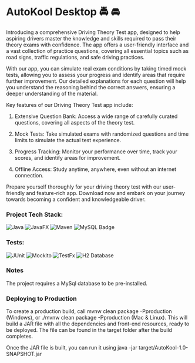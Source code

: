 # AutoKool Desktop :oncoming_police_car: :oncoming_automobile:

Introducing a comprehensive Driving Theory Test app, designed to help aspiring drivers master the knowledge and skills required to pass their theory exams with confidence. The app offers a user-friendly interface and a vast collection of practice questions, covering all essential topics such as road signs, traffic regulations, and safe driving practices.

With our app, you can simulate real exam conditions by taking timed mock tests, allowing you to assess your progress and identify areas that require further improvement. Our detailed explanations for each question will help you understand the reasoning behind the correct answers, ensuring a deeper understanding of the material.

Key features of our Driving Theory Test app include:

1. Extensive Question Bank: Access a wide range of carefully curated questions, covering all aspects of the theory test.

2. Mock Tests: Take simulated exams with randomized questions and time limits to simulate the actual test experience.

3. Progress Tracking: Monitor your performance over time, track your scores, and identify areas for improvement.

4. Offline Access: Study anytime, anywhere, even without an internet connection.

Prepare yourself thoroughly for your driving theory test with our user-friendly and feature-rich app. Download now and embark on your journey towards becoming a confident and knowledgeable driver.

### Project Tech Stack:
![Java](https://img.shields.io/badge/java-%23ED8B00.svg?style=for-the-badge&logo=openjdk&logoColor=white&style=plastic) ![JavaFX](https://img.shields.io/badge/JavaFX-2ea44f?logo=openjdk&logoColor=white+) ![Maven](https://img.shields.io/badge/Maven-red?logo=Apache+Maven&logoColor=white) ![MySQL Badge](https://img.shields.io/badge/MySQL-4479A1?logo=mysql&logoColor=fff&style=flat&style=plastic)<br>
### Tests:
![JUnit](https://img.shields.io/badge/Junit5-25A162?style=for-the-badge&logo=junit5&logoColor=white&style=plastic) ![Mockito](https://img.shields.io/badge/Mockito-success?logo=MEGA) ![TestFx](https://img.shields.io/badge/TestFx-orange?logo=openjdk&logoColor=white) ![H2 Database](https://img.shields.io/badge/H2_Database-yellow?logo=Semantic+Web&logoColor=white)


### Notes
The project requires a MySql database to be pre-installed.

### Deploying to Production
To create a production build, call mvnw clean package -Pproduction (Windows), or ./mvnw clean package -Pproduction (Mac & Linux). This will build a JAR file with all the dependencies and front-end resources, ready to be deployed. The file can be found in the target folder after the build completes.

Once the JAR file is built, you can run it using java -jar target/AutoKool-1.0-SNAPSHOT.jar
